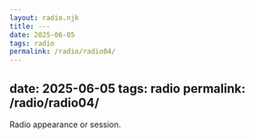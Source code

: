 ```yaml
---
layout: radio.njk
title: ---
date: 2025-06-05
tags: radio
permalink: /radio/radio04/
---
```


date: 2025-06-05
tags: radio
permalink: /radio/radio04/
---

Radio appearance or session.
